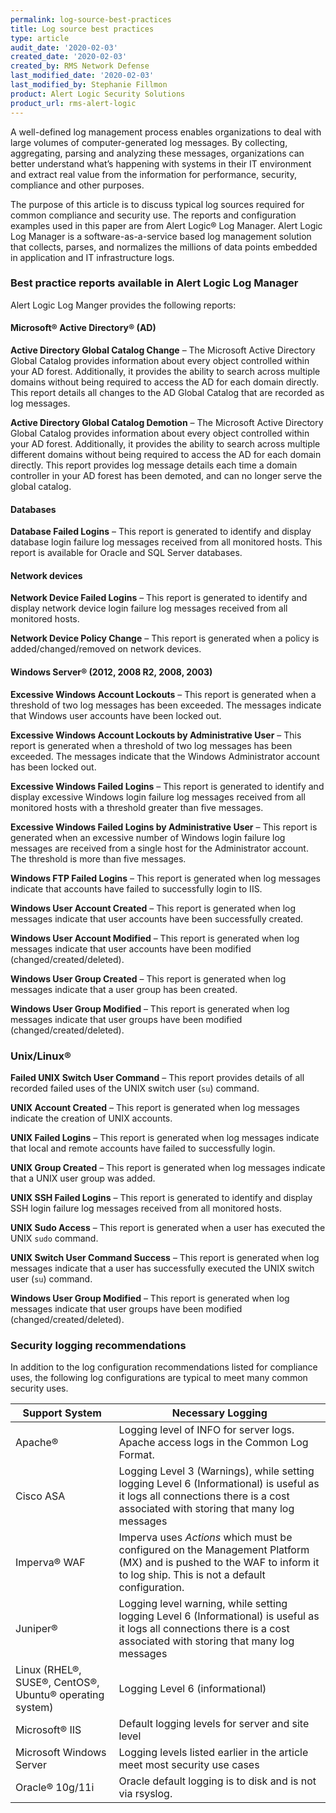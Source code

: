 ```yaml
---
permalink: log-source-best-practices
title: Log source best practices
type: article
audit_date: '2020-02-03'
created_date: '2020-02-03'
created_by: RMS Network Defense
last_modified_date: '2020-02-03'
last_modified_by: Stephanie Fillmon
product: Alert Logic Security Solutions
product_url: rms-alert-logic
---
```


A well-defined log management process enables organizations to deal with large volumes of computer-generated log messages. By collecting, aggregating, parsing and analyzing these messages, organizations can better understand what’s happening with systems in their IT environment and extract real value from the information for performance, security, compliance and other purposes.

The purpose of this article is to discuss typical log sources required for common compliance and security use. The reports and configuration examples used in this paper are from Alert Logic&reg; Log Manager. Alert Logic Log Manager is a software-as-a-service based log management solution that collects, parses, and normalizes the millions of data points embedded in application and IT infrastructure logs.

### Best practice reports available in Alert Logic Log Manager

Alert Logic Log Manger provides the following reports:

#### Microsoft&reg; Active Directory&reg; (AD)

**Active Directory Global Catalog Change** – The Microsoft Active Directory Global Catalog provides information about every object controlled within your AD forest. Additionally, it provides the ability to search across multiple domains without being required to access the AD for each domain directly. This report details all changes to the AD Global Catalog that are recorded as log messages.

**Active Directory Global Catalog Demotion** – The Microsoft Active Directory Global Catalog provides information about every object controlled within your AD forest. Additionally, it provides the ability to search across multiple different domains without being required to access the AD for each domain directly. This report provides log message details each time a domain controller in your AD forest has been demoted, and can no longer serve the global catalog.

#### Databases

**Database Failed Logins** – This report is generated to identify and display database login failure log messages received from all monitored hosts. This report is available for Oracle and SQL Server databases.

#### Network devices

**Network Device Failed Logins** – This report is generated to identify and display network device login failure log messages received from all monitored hosts.

**Network Device Policy Change** – This report is generated when a policy is added/changed/removed on network devices.

#### Windows Server&reg; (2012, 2008 R2, 2008, 2003)

**Excessive Windows Account Lockouts** – This report is generated when a threshold of two log messages has been exceeded. The messages indicate that Windows user accounts have been locked out.

**Excessive Windows Account Lockouts by Administrative User** – This report is generated when a threshold of two log messages has been exceeded. The messages indicate that the Windows Administrator account has been locked out.

**Excessive Windows Failed Logins** – This report is generated to identify and display excessive Windows login failure log messages received from all monitored hosts with a threshold greater than five messages.

**Excessive Windows Failed Logins by Administrative User** – This report is generated when an excessive number of Windows login failure log messages are received from a single host for the Administrator account. The threshold is more than five messages.

**Windows FTP Failed Logins** – This report is generated when log messages indicate that accounts have failed to successfully login to IIS.

**Windows User Account Created** – This report is generated when log messages indicate that user accounts have been successfully created.

**Windows User Account Modified** – This report is generated when log messages indicate that user accounts have been modified (changed/created/deleted).

**Windows User Group Created** – This report is generated when log messages indicate that a user group has been created.

**Windows User Group Modified** – This report is generated when log messages indicate that user groups have been modified (changed/created/deleted).

### Unix/Linux&reg;

**Failed UNIX Switch User Command** – This report provides details of all recorded failed uses of the UNIX switch user (`su`) command.

**UNIX Account Created** – This report is generated when log messages indicate the creation of UNIX accounts.

**UNIX Failed Logins** – This report is generated when log messages indicate that local and remote accounts have failed to successfully login.

**UNIX Group Created** – This report is generated when log messages indicate that a UNIX user group was added.

**UNIX SSH Failed Logins** – This report is generated to identify and display SSH login failure log messages received from all monitored hosts.

**UNIX Sudo Access** – This report is generated when a user has executed the UNIX `sudo` command.

**UNIX Switch User Command Success** – This report is generated when log messages indicate that a user has successfully executed the UNIX switch user (`su`) command.

**Windows User Group Modified** – This report is generated when log messages indicate that user groups have been modified (changed/created/deleted).

### Security logging recommendations

In addition to the log configuration recommendations listed for compliance uses, the following log configurations are typical to meet many common security uses.

| Support System | Necessary Logging |
| --- | --- |
| Apache&reg; | Logging level of INFO for server logs. Apache access logs in the Common Log Format. |
| Cisco ASA | Logging Level 3 (Warnings), while setting logging Level 6 (Informational) is useful as it logs all connections there is a cost associated with storing that many log messages|
| Imperva&reg; WAF | Imperva uses *Actions* which must be configured on the Management Platform (MX) and is pushed to the WAF to inform it to log ship. This is not a default configuration. |
| Juniper&reg; | Logging level warning, while setting logging Level 6 (Informational) is useful as it logs all connections there is a cost associated with storing that many log messages|
| Linux (RHEL&reg;, SUSE&reg;, CentOS&reg;, Ubuntu&reg; operating system) | Logging Level 6 (informational) |
| Microsoft&reg; IIS | Default logging levels for server and site level |
| Microsoft Windows Server | Logging levels listed earlier in the article meet most security use cases |
| Oracle&reg; 10g/11i | Oracle default logging is to disk and is not via rsyslog. |
